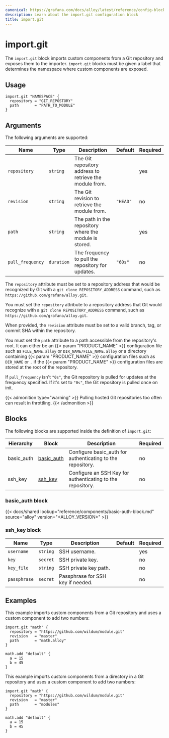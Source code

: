 ```yaml
---
canonical: https://grafana.com/docs/alloy/latest/reference/config-blocks/import.git/
description: Learn about the import.git configuration block
title: import.git
---
```


# import.git

The `import.git` block imports custom components from a Git repository and exposes them to the importer.
`import.git` blocks must be given a label that determines the namespace where custom components are exposed.

## Usage

```alloy
import.git "NAMESPACE" {
  repository = "GIT_REPOSTORY"
  path       = "PATH_TO_MODULE"
}
```

## Arguments

The following arguments are supported:

| Name             | Type       | Description                                             | Default  | Required |
| ---------------- | ---------- | ------------------------------------------------------- | -------- | -------- |
| `repository`     | `string`   | The Git repository address to retrieve the module from. |          | yes      |
| `revision`       | `string`   | The Git revision to retrieve the module from.           | `"HEAD"` | no       |
| `path`           | `string`   | The path in the repository where the module is stored.  |          | yes      |
| `pull_frequency` | `duration` | The frequency to pull the repository for updates.       | `"60s"`  | no       |

The `repository` attribute must be set to a repository address that would be recognized by Git with a `git clone REPOSITORY_ADDRESS` command, such as `https://github.com/grafana/alloy.git`.

You must set the `repository` attribute to a repository address that Git would recognize with a `git clone REPOSITORY_ADDRESS` command, such as `https://github.com/grafana/alloy.git`.

When provided, the `revision` attribute must be set to a valid branch, tag, or commit SHA within the repository.

You must set the `path` attribute to a path accessible from the repository's root.
It can either be an {{< param "PRODUCT_NAME" >}} configuration file such as `FILE_NAME.alloy` or `DIR_NAME/FILE_NAME.alloy` or
a directory containing {{< param "PRODUCT_NAME" >}} configuration files such as `DIR_NAME` or `.` if the {{< param "PRODUCT_NAME" >}} configuration files are stored at the root
of the repository.

If `pull_frequency` isn't `"0s"`, the Git repository is pulled for updates at the frequency specified.
If it's set to `"0s"`, the Git repository is pulled once on init.

{{< admonition type="warning" >}}
Pulling hosted Git repositories too often can result in throttling.
{{< /admonition >}}

## Blocks

The following blocks are supported inside the definition of `import.git`:

| Hierarchy  | Block          | Description                                                | Required |
| ---------- | -------------- | ---------------------------------------------------------- | -------- |
| basic_auth | [basic_auth][] | Configure basic_auth for authenticating to the repository. | no       |
| ssh_key    | [ssh_key][]    | Configure an SSH Key for authenticating to the repository. | no       |

### basic_auth block

{{< docs/shared lookup="reference/components/basic-auth-block.md" source="alloy" version="<ALLOY_VERSION>" >}}

### ssh_key block

| Name         | Type     | Description                       | Default | Required |
| ------------ | -------- | --------------------------------- | ------- | -------- |
| `username`   | `string` | SSH username.                     |         | yes      |
| `key`        | `secret` | SSH private key.                  |         | no       |
| `key_file`   | `string` | SSH private key path.             |         | no       |
| `passphrase` | `secret` | Passphrase for SSH key if needed. |         | no       |

## Examples

This example imports custom components from a Git repository and uses a custom component to add two numbers:

```alloy
import.git "math" {
  repository = "https://github.com/wildum/module.git"
  revision   = "master"
  path       = "math.alloy"
}

math.add "default" {
  a = 15
  b = 45
}
```

This example imports custom components from a directory in a Git repository and uses a custom component to add two numbers:

```alloy
import.git "math" {
  repository = "https://github.com/wildum/module.git"
  revision   = "master"
  path       = "modules"
}

math.add "default" {
  a = 15
  b = 45
}
```

[basic_auth]: #basic_auth-block
[ssh_key]: #ssh_key-block
